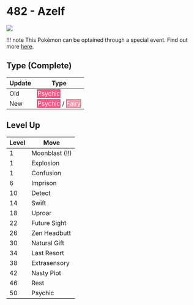 # 482 - Azelf
![][482]

!!! note
    This Pokémon can be optained through a special event. Find out more [here](../../../special_events/#azelf).

## Type (Complete)

Update | Type
---    | ---
Old    | <span style="color:white; background:#F85888; border: 1px solid #A13959">Psychic</span>
New    | <span style="color:white; background:#F85888; border: 1px solid #A13959">Psychic</span> / <span style="color:white; background:#EE99AC; border: 1px solid #9B6470">Fairy</span>

## Level Up

Level | Move
---   | ---
  1   | Moonblast (!!)
  1   | Explosion
  1   | Confusion
  6   | Imprison
 10   | Detect
 14   | Swift
 18   | Uproar
 22   | Future Sight
 26   | Zen Headbutt
 30   | Natural Gift
 34   | Last Resort
 38   | Extrasensory
 42   | Nasty Plot
 46   | Rest
 50   | Psychic



[482]: ../img/pokemon/482.png
